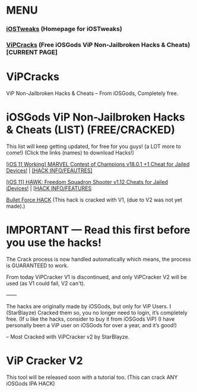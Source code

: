 # MENU
### [iOSTweaks](https://starblayze.github.io/iOSTweaks/) (Homepage for iOSTweaks) 
### [ViPCracks](https://starblayze.github.io/ViPCracks/) (Free iOSGods ViP Non-Jailbroken Hacks & Cheats) [CURRENT PAGE]

# ViPCracks
ViP Non-Jailbroken Hacks &amp; Cheats – From iOSGods, Completely free.

# iOSGods ViP Non-Jailbroken Hacks & Cheats (LIST) (FREE/CRACKED)
This list will keep getting updated, for free for you guys! (a LOT more to come!) (Click the links (names) to download Hacks!)

[[iOS 11 Working] MARVEL Contest of Champions v18.0.1 +1 Cheat for Jailed Devices!](https://appd.be/star/MARVEL%20Hack%20(Cracked%20by%20StarBlayze).ipa) | [[HACK INFO/FEAUTRES]](https://iosgods.com/topic/44075-ios-11-working-marvel-contest-of-champions-v1801-1-cheat-for-jailed-devices/)

[[iOS 11] HAWK: Freedom Squadron Shooter v1.12 Cheats for Jailed iDevices!](https://dailyuploads.net/n1y9hwbpcq95?fpdi_ticket=QHWr7Q05lcYEs9Riud2rOBKHN8zo2O1WTydwiaKCmI4dQ2VqinDbwYccoPiRuh49yZ7jRL%2BwpKTOcq3K7pWMTuZB8C3ycfDTOhgn6%2BikNwJrgRfXzuxPPbguK6rAumEkRxbXyF%2BNMcW3m4vR6aHy5Q%3D%3D) | [[HACK INFO/FEATURES](https://iosgods.com/topic/45304-ios-11-hawk-freedom-squadron-shooter-v112-cheats-for-jailed-idevices/)

[Bullet Force HACK](https://userscloud.com/3vm9b2ejhlem?fpdi_ticket=QHWr7Q05lcYEs9Riud2rOF40ntWYAuMr2km4lGyMr8IdQ2VqinDbwYccoPiRuh49yZ7jRL%2BwpKTOcq3K7pWMTuZB8C3ycfDTOhgn6%2BikNwI%2FvqTBh1rkTK2%2B3iAAe6naRxbXyF%2BNMcW3m4vR6aHy5Q%3D%3D) (This hack is cracked with V1, (due to V2 was not yet made).)

# IMPORTANT — Read this first before you use the hacks!

The Crack process is now handled automatically which means, the process is GUARANTEED to work. 

From today ViPCracker V1 is discontinued, and only ViPCracker V2 will be used (as V1 could fail, V2 can't).

——

The hacks are originally made by iOSGods, but only for ViP Users. I (StarBlayze) Cracked them so, you no longer need to login, it’s completely free. (If u like the hacks, consider to buy it from iOSGods ViP) (I have personally been a ViP user on iOSGods for over a year, and it’s good!) 

– Most Cracked with ViPCracker v2 by StarBlayze.

# ViP Cracker V2
This tool will be released soon with a tutorial too. (This can crack ANY iOSGods IPA HACK)



